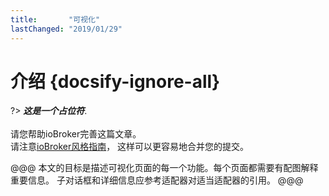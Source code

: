 ```yaml
---
title:       "可视化"
lastChanged: "2019/01/29"
---
```


# 介绍 {docsify-ignore-all}

?> ***这是一个占位符***.
   <br><br>
   请您帮助ioBroker完善这篇文章。  
   请注意[ioBroker风格指南][]，
   这样可以更容易地合并您的提交。

   @@@
   本文的目标是描述可视化页面的每一个功能。每个页面都需要有配图解释重要信息。
   子对话框和详细信息应参考适配器对适当适配器的引用。
   @@@

[ioBroker风格指南]: _zh-cn/community/styleguidedoc

